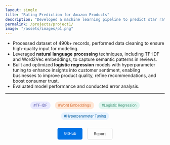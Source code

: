 ```yaml
---
layout: single
title: "Rating Prediction for Amazon Products"
description: "Developed a machine learning pipeline to predict star ratings for Amazon products in the Health and Personal Care sector using customer review text."
permalink: /projects/project1/
image: "/assets/images/p1.png"
---
```


- Processed dataset of 490k+ records, performed data cleaning to ensure high-quality input for modeling.
- Leveraged **natural language processing** techniques, including TF-IDF and Word2Vec embeddings, to capture semantic patterns in reviews. 
- Built and optimized **logistic regression** models with hyperparameter tuning to enhance insights into customer sentiment, enabling businesses to improve product quality, refine recommendations, and boost consumer trust. 
- Evaluated model performance and conducted error analysis. 

---

<div style="margin: 20px 0; text-align: center;">
  <!-- Hashtags -->
  <div style="margin-bottom: 20px;">
    <span style="background-color: #eaeaff; color: #4a47a3; font-size: 0.8em; padding: 5px 10px; border-radius: 20px; margin: 5px; display: inline-block;">#TF-IDF</span>
    <span style="background-color: #ffe7d6; color: #d4672b; font-size: 0.8em; padding: 5px 10px; border-radius: 20px; margin: 5px; display: inline-block;">#Word Embeddings</span>
    <span style="background-color: #e1f6f0; color: #3c9272; font-size: 0.8em; padding: 5px 10px; border-radius: 20px; margin: 5px; display: inline-block;">#Logistic Regression</span>
    <span style="background-color: #e7f3ff; color: #005b9f; font-size: 0.8em; padding: 5px 10px; border-radius: 20px; margin: 5px; display: inline-block;">#Hyperparameter Tuning</span>
  </div>

  <!-- Buttons -->
  <div style="display: flex; gap: 15px; justify-content: center; margin-top: 15px;">
    <a href="https://github.com/yourusername/lol-prediction" target="_blank" style="text-decoration: none; color: white; background-color: #0073e6; padding: 10px 20px; border-radius: 5px; font-size: 0.85em;">GitHub</a>
    <a href="https://bytina923.github.io/League-of-Legends-Result-Analysis-2024/#0" target="_blank" style="text-decoration: none; color: #333; border: 1px solid #ddd; padding: 10px 20px; border-radius: 5px; font-size: 0.85em;">Report</a>
  </div>
</div>